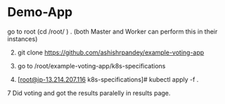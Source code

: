 # Demo-App

go to root (cd /root/ ) . (both Master and Worker can perform this in their instances)

2. git clone https://github.com/ashishrpandey/example-voting-app

3. go to /root/example-voting-app/k8s-specifications

4. [root@ip-13.214.207.116 k8s-specifications]# kubectl apply -f .



7 Did  voting and got  the results paralelly in results page.




 






